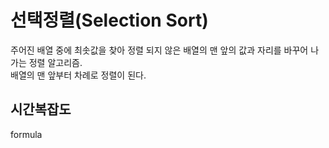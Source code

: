# 선택정렬(Selection Sort)

주어진 배열 중에 최솟값을 찾아 정렬 되지 않은 배열의 맨 앞의 값과 자리를 바꾸어 나가는 정렬 알고리즘.  
배열의 맨 앞부터 차례로 정렬이 된다.  

## 시간복잡도
formula
